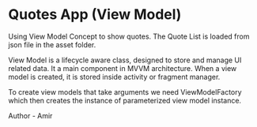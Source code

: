 # Quotes App (View Model)

Using View Model Concept to show quotes. The Quote List is loaded from json file in the asset folder.

View Model is a lifecycle aware class, designed to store and manage UI related data. It a main component in MVVM architecture. When a view model is created, it is stored inside activity or fragment manager.

To create view models that take arguments we need ViewModelFactory which then creates the instance of parameterized view model instance.

Author - Amir
